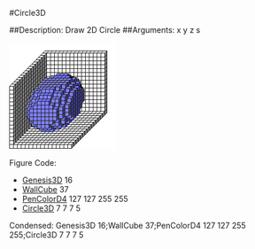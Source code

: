 #Circle3D

##Description: Draw 2D Circle <x> <y> <z> <radius>
##Arguments: x y z s

![](Circle3D.png)

Figure Code:
- [Genesis3D](Genesis3D.md) 16
- [WallCube](WallCube.md) 37
- [PenColorD4](PenColorD4.md) 127 127 255 255
- [Circle3D](Circle3D.md) 7 7 7 5

Condensed: Genesis3D 16;WallCube 37;PenColorD4 127 127 255 255;Circle3D 7 7 7 5


